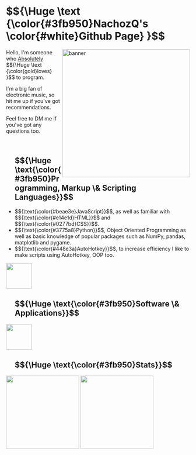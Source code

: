 <h1>$${\Huge \text {\color{#3fb950}NachozQ's \color{#white}Github Page} }$$</h1>
<img align="right" z-index="10" width="350" alt="banner" src="https://github.com/user-attachments/assets/29ea5b57-8c19-4aa9-8925-12c28813303e">
<p align="left">Hello, I'm someone who <ins>Absolutely</ins> $${\Huge \text {\color{gold}loves} }$$ to program.</p>
<p>I'm a big fan of electronic music, so hit me up if you've got recommendations.</p>
<p>Feel free to DM me if you've got any questions too.</p>

<br>

<div id="user-content-toc" style="list-style: none;"><ul><summary>
    <h2>$${\Huge \text{\color{#3fb950}Programming, Markup \& Scripting Languages}}$$</h2>
</summary></ul></div>
<ul>
<li>$${\text{\color{#beae3e}JavaScript}}$$, as well as familiar with $${\text{\color{#e14e1d}HTML}}$$ and $${\text{\color{#0277bd}CSS}}$$.</li>
<li>$${\text{\color{#3775a8}Python}}$$, Object Oriented Programming as well as basic knowledge of popular packages such as NumPy, pandas, matplotlib and pygame.</li>
<li>$${\text{\color{#448e3a}AutoHotkey}}$$, to increase efficiency I like to make scripts using AutoHotkey, OOP too.</li>
</ul>

<p align="left">
  <a href="https://skillicons.dev">
    <img height="70" src="https://skillicons.dev/icons?i=js,html,css,py,ts,regex,latex" />
  </a>
</p>

<div align="left" id="user-content-toc" style="list-style: none;"><ul><summary>
  <h2>$${\Huge \text{\color{#3fb950}Software \& Applications}}$$</h2>  
</summary></ul></div>

<p align="left">
  <a href="https://skillicons.dev">
    <img height="70" src="https://skillicons.dev/icons?i=vscode,github,windows,ableton,discord" />
  </a>
</p>

<div id="user-content-toc" style="list-style: none;"><ul><summary>
  <h2>$${\Huge \text{\color{#3fb950}Stats}}$$</h2>
</summary></ul></div>

<picture>
    <source media="(prefers-color-scheme: light)" srcset="https://github-readme-stats.vercel.app/api/top-langs/?username=nachozq&layout=donut&card_width=280&theme=shadow_green"/>
    <img height=200 align="center" src="https://github-readme-stats.vercel.app/api/top-langs/?username=nachozq&layout=donut&card_width=280&title_color=fff&text_color=fff&border_color=50a567&bg_color=0,00000000,3fb95044,3fb950ff"/>
</picture>
<picture>
  <source media="(prefers-color-scheme: light)" srcset="https://github-readme-stats.vercel.app/api?username=nachozq&show_icons=true&theme=shadow_green&rank_icon=github"/>
  <img height=200 align="center" src="https://github-readme-stats.vercel.app/api?username=nachozq&show_icons=true&theme=dark&text_color=fff&border_color=50a567&hide=stars&card_width=400&custom_title=Github+Stats&bg_color=0,3fb950ff,3fb95044,00000000&line_height=34&rank_icon=github" />
</picture>

